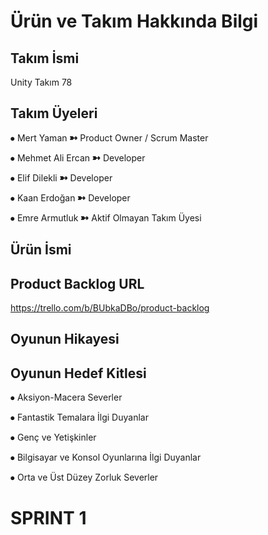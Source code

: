 # Ürün ve Takım Hakkında Bilgi

## Takım İsmi
Unity Takım 78

## Takım Üyeleri
⦁ Mert Yaman ➼ Product Owner / Scrum Master 

⦁ Mehmet Ali Ercan ➼ Developer 

⦁ Elif Dilekli ➼ Developer 

⦁ Kaan Erdoğan ➼ Developer 

⦁ Emre Armutluk ➼ Aktif Olmayan Takım Üyesi


## Ürün İsmi


## Product Backlog URL
https://trello.com/b/BUbkaDBo/product-backlog

## Oyunun Hikayesi


## Oyunun Hedef Kitlesi

⦁ Aksiyon-Macera Severler

⦁ Fantastik Temalara İlgi Duyanlar

⦁ Genç ve Yetişkinler

⦁ Bilgisayar ve Konsol Oyunlarına İlgi Duyanlar

⦁ Orta ve Üst Düzey Zorluk Severler


# SPRINT 1 











